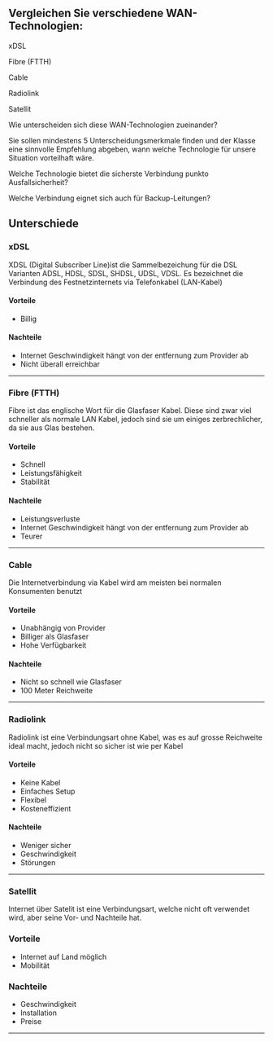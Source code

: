 <h2>Vergleichen Sie verschiedene WAN-Technologien:</h2>

xDSL

Fibre (FTTH)

Cable

Radiolink

Satellit


Wie unterscheiden sich diese WAN-Technologien zueinander?

Sie sollen mindestens 5 Unterscheidungsmerkmale finden und der Klasse eine sinnvolle Empfehlung abgeben, wann welche Technologie für unsere Situation vorteilhaft wäre.

Welche Technologie bietet die sicherste Verbindung punkto Ausfallsicherheit?

Welche Verbindung eignet sich auch für Backup-Leitungen?


<h2>Unterschiede</h2>

<h3>xDSL</h3>

XDSL (Digital Subscriber Line)ist die Sammelbezeichung für die DSL Varianten ADSL, HDSL, SDSL, SHDSL, UDSL, VDSL. Es bezeichnet die Verbindung des Festnetzinternets via Telefonkabel (LAN-Kabel)

<h4>Vorteile</h4>

- Billig

<h4>Nachteile</h4>

- Internet Geschwindigkeit hängt von der entfernung zum Provider ab
- Nicht überall erreichbar

---

<h3>Fibre (FTTH)</h3>

Fibre ist das englische Wort für die Glasfaser Kabel. Diese sind zwar viel schneller als normale LAN Kabel, jedoch sind sie um einiges zerbrechlicher, da sie aus Glas bestehen.

<h4>Vorteile</h4>

- Schnell
- Leistungsfähigkeit
- Stabilität

<h4>Nachteile</h4>

- Leistungsverluste
- Internet Geschwindigkeit hängt von der entfernung zum Provider ab
- Teurer

---

<h3>Cable</h3>

Die Internetverbindung via Kabel wird am meisten bei normalen Konsumenten benutzt

<h4>Vorteile</h4>

- Unabhängig von Provider
- Billiger als Glasfaser
- Hohe Verfügbarkeit

<h4>Nachteile</h4>

- Nicht so schnell wie Glasfaser
- 100 Meter Reichweite

---

<h3>Radiolink</h3>

Radiolink ist eine Verbindungsart ohne Kabel, was es auf grosse Reichweite ideal macht, jedoch nicht so sicher ist wie per Kabel

<h4>Vorteile</h4>

- Keine Kabel
- Einfaches Setup
- Flexibel
- Kosteneffizient

<h4>Nachteile</h4>

- Weniger sicher
- Geschwindigkeit
- Störungen

---

<h3>Satellit</h3>

Internet über Satelit ist eine Verbindungsart, welche nicht oft verwendet wird, aber seine Vor- und Nachteile hat.

<h3>Vorteile</h3>

- Internet auf Land möglich
- Mobilität

<h3>Nachteile</h3>

- Geschwindigkeit
- Installation
- Preise

---
